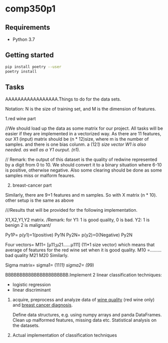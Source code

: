 # comp350p1

## Requirements

* Python 3.7

## Getting started

```sh
pip install poetry --user
poetry install
```

## Tasks


AAAAAAAAAAAAAAAAA.Things to do for the data sets.

Notation:  N is the size of training set, and M is the dimension of features.

1.red wine part

//We should load up the data as some matrix for our project. All tasks will be easier if they are implemented in a vectorized way. As there are 11 features,  our X1 (input) matrix should be (n * 12)size, where m is the number of samples.  and there is one bias colunm.
a (12*1) size vector W1 is also needed. as well as a Y1 ourput. (n*1).


// Remark: the output of this dataset is the quality of redwine represented by a digit from 0 to 10. We should convert it to a binary situation where 6-10 is positive, otherwise negative.  Also some clearing should be done as some samples miss or malform feaures.



 2. breast-cancer part

 Similarly, there are 9+1 features and m samples.  So with X matrix (n * 10).  other setup is the same as above



  ///Results that will be provided for the following implementation.

 X1,X2,Y1,Y2 matrix.    /Remark: for Y1: 1 is good quality, 0 is bad.    Y2: 1 is benign   2 is malignant/

 Py1P= p(y1)=1(positive) Py1N
 Py2N= p(y2)=0(Negative) Py2N

 Four vectors= M11= [μ11;μ21......μ111] (11*1 size vector)  which means that average of features for the red wine set when it is good quality.
               M10 =......... bad quality
               M21 M20 Similarly.

 Sigma matrix= sigma1=  (11*11)
               sigma2=  (9*9)   

BBBBBBBBBBBBBBBBBBBBBB.Implement 2 linear classification techniques:

* logistic regression
* linear discriminant

1. acquire, preprocess and analyze data of
   [wine quality] (red wine only) and
   [breast cancer diagnosis].

   Define data structures, e.g. using numpy arrays and panda DataFrames.
   Clean up malformed features, missing data etc.
   Statistical analysis on the datasets.

2. Actual implementation of classification techniques

[wine quality]: https://archive.ics.uci.edu/ml/datasets/Wine+Quality
[breast cancer diagnosis]: https://archive.ics.uci.edu/ml/datasets/Breast+Cancer+Wisconsin+(Diagnostic)
